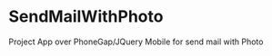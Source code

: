 SendMailWithPhoto
=================

Project App over PhoneGap/JQuery Mobile for send mail with Photo
